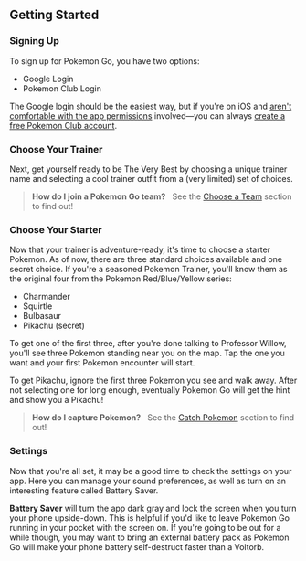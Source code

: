 ## Getting Started

### Signing Up

To sign up for Pokemon Go, you have two options:

* Google Login
* Pokemon Club Login

The Google login should be the easiest way, but if you're on iOS and [aren't comfortable with the app permissions](http://arstechnica.com/gaming/2016/07/pokemon-go-on-ios-gets-full-access-to-your-google-account/) involved—you can always [create a free Pokemon Club account]().

### Choose Your Trainer

Next, get yourself ready to be The Very Best by choosing a unique trainer name and selecting a cool trainer outfit from a (very limited) set of choices.

> **How do I join a Pokemon Go team?**  
See the [Choose a Team](#choose-a-team) section to find out!

### Choose Your Starter

Now that your trainer is adventure-ready, it's time to choose a starter Pokemon. As of now, there are three standard choices available and one secret choice. If you're a seasoned Pokemon Trainer, you'll know them as the original four from the Pokemon Red/Blue/Yellow series:

* Charmander
* Squirtle
* Bulbasaur
* Pikachu (secret)

To get one of the first three, after you're done talking to Professor Willow, you'll see three Pokemon standing near you on the map. Tap the one you want and your first Pokemon encounter will start.

To get Pikachu, ignore the first three Pokemon you see and walk away. After not selecting one for long enough, eventually Pokemon Go will get the hint and show you a Pikachu!

> **How do I capture Pokemon?**  
See the [Catch Pokemon](#catch-pokemon) section to find out!


### Settings

Now that you're all set, it may be a good time to check the settings on your app. Here you can manage your sound preferences, as well as turn on an interesting feature called Battery Saver.

**Battery Saver** will turn the app dark gray and lock the screen when you turn your phone upside-down. This is helpful if you'd like to leave Pokemon Go running in your pocket with the screen on. If you're going to be out for a while though, you may want to bring an external battery pack as Pokemon Go will make your phone battery self-destruct faster than a Voltorb.

